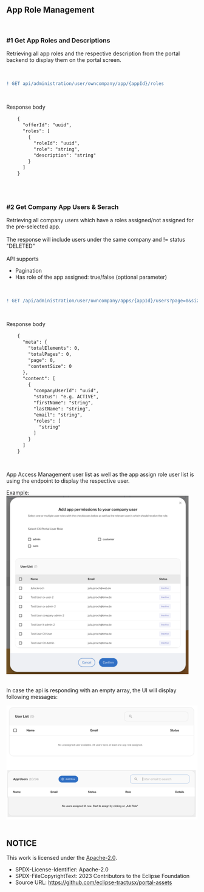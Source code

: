 ## App Role Management

<br>

### #1 Get App Roles and Descriptions

Retrieving all app roles and the respective description from the portal backend to display them on the portal screen.

<br>

```diff
! GET api/administration/user/owncompany/app/{appId}/roles
```

<br>

Response body

    	{
    	  "offerId": "uuid",
    	  "roles": [
    	    {
    	      "roleId": "uuid",
    	      "role": "string",
    	      "description": "string"
    	    }
    	  ]
    	}

<br>
<br>

### #2 Get Company App Users & Serach

Retrieving all company users which have a roles assigned/not assigned for the pre-selected app.  
<br>
The response will include users under the same company and != status "DELETED"  
<br>
API supports

- Pagination
- Has role of the app assigned: true/false (optional parameter)

<br>

```diff
! GET /api/administration/user/owncompany/apps/{appId}/users?page=0&size=15
```

<br>

Response body

    	{
    	  "meta": {
    	    "totalElements": 0,
    	    "totalPages": 0,
    	    "page": 0,
    	    "contentSize": 0
    	  },
    	  "content": [
    	    {
    	      "companyUserId": "uuid",
    	      "status": "e.g. ACTIVE",
    	      "firstName": "string",
    	      "lastName": "string",
    	      "email": "string",
    	      "roles": [
    	        "string"
    	      ]
    	    }
    	  ]
    	}

<br>

App Access Management user list as well as the app assign role user list is using the endpoint to display the respective user.

Example:
<br>
<img width="480" alt="image" src="https://raw.githubusercontent.com/eclipse-tractusx/portal-assets/main/docs/static/add-permissions-company-user.png">
<br>
<br>

In case the api is responding with an empty array, the UI will display following messages:

<img width="700" alt="image" src="https://raw.githubusercontent.com/eclipse-tractusx/portal-assets/main/docs/static/app-user-list.png">

<br>
<br>

## NOTICE

This work is licensed under the [Apache-2.0](https://www.apache.org/licenses/LICENSE-2.0).

- SPDX-License-Identifier: Apache-2.0
- SPDX-FileCopyrightText: 2023 Contributors to the Eclipse Foundation
- Source URL: https://github.com/eclipse-tractusx/portal-assets
